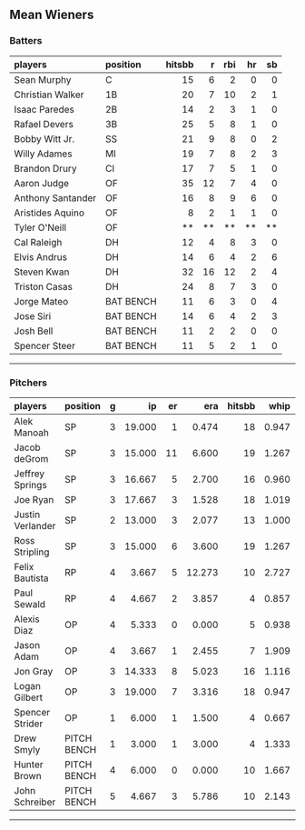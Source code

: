 ## Mean Wieners

### Batters

 
|players           |position  | hitsbb|  r| rbi| hr| sb| 
|:-----------------|:---------|------:|--:|---:|--:|--:| 
|Sean Murphy       |C         |     15|  6|   2|  0|  0| 
|Christian Walker  |1B        |     20|  7|  10|  2|  1| 
|Isaac Paredes     |2B        |     14|  2|   3|  1|  0| 
|Rafael Devers     |3B        |     25|  5|   8|  1|  0| 
|Bobby Witt Jr.    |SS        |     21|  9|   8|  0|  2| 
|Willy Adames      |MI        |     19|  7|   8|  2|  3| 
|Brandon Drury     |CI        |     17|  7|   5|  1|  0| 
|Aaron Judge       |OF        |     35| 12|   7|  4|  0| 
|Anthony Santander |OF        |     16|  8|   9|  6|  0| 
|Aristides Aquino  |OF        |      8|  2|   1|  1|  0| 
|Tyler O'Neill     |OF        |     **| **|  **| **| **| 
|Cal Raleigh       |DH        |     12|  4|   8|  3|  0| 
|Elvis Andrus      |DH        |     14|  6|   4|  2|  6| 
|Steven Kwan       |DH        |     32| 16|  12|  2|  4| 
|Triston Casas     |DH        |     24|  8|   7|  3|  0| 
|Jorge Mateo       |BAT BENCH |     11|  6|   3|  0|  4| 
|Jose Siri         |BAT BENCH |     14|  6|   4|  2|  3| 
|Josh Bell         |BAT BENCH |     11|  2|   2|  0|  0| 
|Spencer Steer     |BAT BENCH |     11|  5|   2|  1|  0| 


* * *

### Pitchers

 
|players          |position    |  g|     ip| er|    era| hitsbb|  whip| so|  w| sv| 
|:----------------|:-----------|--:|------:|--:|------:|------:|-----:|--:|--:|--:| 
|Alek Manoah      |SP          |  3| 19.000|  1|  0.474|     18| 0.947| 17|  2|  0| 
|Jacob deGrom     |SP          |  3| 15.000| 11|  6.600|     19| 1.267| 29|  0|  0| 
|Jeffrey Springs  |SP          |  3| 16.667|  5|  2.700|     16| 0.960| 17|  1|  0| 
|Joe Ryan         |SP          |  3| 17.667|  3|  1.528|     18| 1.019| 18|  2|  0| 
|Justin Verlander |SP          |  2| 13.000|  3|  2.077|     13| 1.000| 12|  0|  0| 
|Ross Stripling   |SP          |  3| 15.000|  6|  3.600|     19| 1.267|  9|  2|  0| 
|Felix Bautista   |RP          |  4|  3.667|  5| 12.273|     10| 2.727|  6|  0|  2| 
|Paul Sewald      |RP          |  4|  4.667|  2|  3.857|      4| 0.857|  2|  1|  1| 
|Alexis Diaz      |OP          |  4|  5.333|  0|  0.000|      5| 0.938|  6|  0|  2| 
|Jason Adam       |OP          |  4|  3.667|  1|  2.455|      7| 1.909|  3|  0|  0| 
|Jon Gray         |OP          |  3| 14.333|  8|  5.023|     16| 1.116| 10|  0|  0| 
|Logan Gilbert    |OP          |  3| 19.000|  7|  3.316|     18| 0.947| 18|  1|  0| 
|Spencer Strider  |OP          |  1|  6.000|  1|  1.500|      4| 0.667| 10|  1|  0| 
|Drew Smyly       |PITCH BENCH |  1|  3.000|  1|  3.000|      4| 1.333|  2|  0|  0| 
|Hunter Brown     |PITCH BENCH |  4|  6.000|  0|  0.000|     10| 1.667|  8|  0|  0| 
|John Schreiber   |PITCH BENCH |  5|  4.667|  3|  5.786|     10| 2.143|  6|  0|  1| 


* * *


